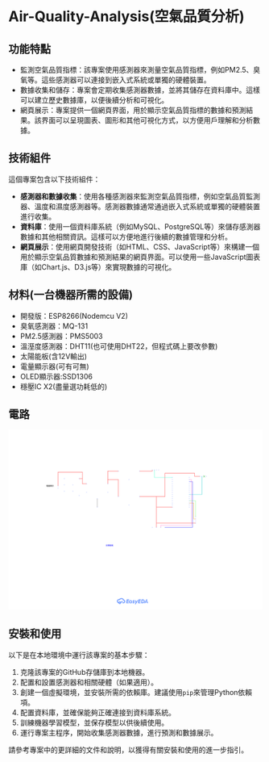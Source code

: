 # Air-Quality-Analysis(空氣品質分析)

## 功能特點

- 監測空氣品質指標：該專案使用感測器來測量空氣品質指標，例如PM2.5、臭氧等。這些感測器可以連接到嵌入式系統或單獨的硬體裝置。
- 數據收集和儲存：專案會定期收集感測器數據，並將其儲存在資料庫中。這樣可以建立歷史數據庫，以便後續分析和可視化。
- 網頁展示：專案提供一個網頁界面，用於顯示空氣品質指標的數據和預測結果。該界面可以呈現圖表、圖形和其他可視化方式，以方便用戶理解和分析數據。

## 技術組件

這個專案包含以下技術組件：

- **感測器和數據收集**：使用各種感測器來監測空氣品質指標，例如空氣品質監測器、溫度和濕度感測器等。感測器數據通常通過嵌入式系統或單獨的硬體裝置進行收集。
- **資料庫**：使用一個資料庫系統（例如MySQL、PostgreSQL等）來儲存感測器數據和其他相關資訊。這樣可以方便地進行後續的數據管理和分析。
- **網頁展示**：使用網頁開發技術（如HTML、CSS、JavaScript等）來構建一個用於顯示空氣品質數據和預測結果的網頁界面。可以使用一些JavaScript圖表庫（如Chart.js、D3.js等）來實現數據的可視化。

## 材料(一台機器所需的設備)
- 開發版：ESP8266(Nodemcu V2)
- 臭氧感測器：MQ-131
- PM2.5感測器：PMS5003
- 溫溼度感測器：DHT11(也可使用DHT22，但程式碼上要改參數)
- 太陽能板(含12V輸出)
- 電量顯示器(可有可無)
- OLED顯示器:SSD1306
- 穩壓IC X2(盡量選功耗低的)

## 電路
<img src="./circuit.svg">

## 安裝和使用

以下是在本地環境中運行該專案的基本步驟：

1. 克隆該專案的GitHub存儲庫到本地機器。
2. 配置和設置感測器和相關硬體（如果適用）。
3. 創建一個虛擬環境，並安裝所需的依賴庫。建議使用`pip`來管理Python依賴項。
4. 配置資料庫，並確保能夠正確連接到資料庫系統。
5. 訓練機器學習模型，並保存模型以供後續使用。
6. 運行專案主程序，開始收集感測器數據，進行預測和數據展示。

請參考專案中的更詳細的文件和說明，以獲得有關安裝和使用的進一步指引。
